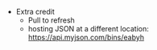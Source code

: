 * Extra credit
    * Pull to refresh
    * hosting JSON at a different location: https://api.myjson.com/bins/eabyh
